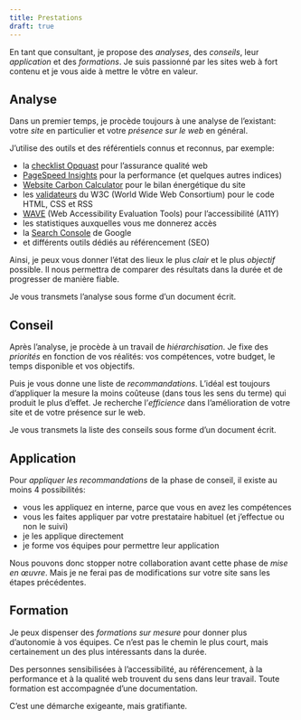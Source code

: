 ```yaml
---
title: Prestations
draft: true
---
```


En tant que consultant, je propose des *analyses*, des *conseils*, leur *application* et des *formations*. Je suis passionné par les sites web à fort contenu et je vous aide à mettre le vôtre en valeur.

## Analyse

Dans un premier temps, je procède toujours à une analyse de l’existant: votre *site* en particulier et votre *présence sur le web* en général.

J’utilise des outils et des référentiels connus et reconnus, par exemple:

- la [checklist Opquast](https://checklists.opquast.com/fr/assurance-qualite-web/) pour l’assurance qualité web
- [PageSpeed Insights](https://pagespeed.web.dev/) pour la performance (et quelques autres indices)
- [Website Carbon Calculator](https://www.websitecarbon.com/) pour le bilan énergétique du site
- les [validateurs](https://validator.w3.org/) du W3C (World Wide Web Consortium) pour le code HTML, CSS et RSS
- [WAVE](https://wave.webaim.org/) (Web Accessibility Evaluation Tools) pour l’accessibilité (A11Y)
- les statistiques auxquelles vous me donnerez accès
- la [Search Console](https://search.google.com/search-console/about) de Google
- et différents outils dédiés au référencement (SEO)

Ainsi, je peux vous donner l’état des lieux le plus *clair* et le plus *objectif* possible. Il nous permettra de comparer des résultats dans la durée et de progresser de manière fiable.

Je vous transmets l’analyse sous forme d’un document écrit.

## Conseil

Après l’analyse, je procède à un travail de *hiérarchisation*. Je fixe des *priorités* en fonction de vos réalités: vos compétences, votre budget, le temps disponible et vos objectifs.

Puis je vous donne une liste de *recommandations*. L’idéal est toujours d’appliquer la mesure la moins coûteuse (dans tous les sens du terme) qui produit le plus d’effet. Je recherche l’*efficience* dans l’amélioration de votre site et de votre présence sur le web.

Je vous transmets la liste des conseils sous forme d’un document écrit.

## Application

Pour *appliquer les recommandations* de la phase de conseil, il existe au moins 4 possibilités:

- vous les appliquez en interne, parce que vous en avez les compétences
- vous les faites appliquer par votre prestataire habituel (et j’effectue ou non le suivi)
- je les applique directement
- je forme vos équipes pour permettre leur application

Nous pouvons donc stopper notre collaboration avant cette phase de *mise en œuvre*. Mais je ne ferai pas de modifications sur votre site sans les étapes précédentes.

## Formation

Je peux dispenser des *formations sur mesure* pour donner plus d’autonomie à vos équipes. Ce n’est pas le chemin le plus court, mais certainement un des plus intéressants dans la durée.

Des personnes sensibilisées à l’accessibilité, au référencement, à la performance et à la qualité web trouvent du sens dans leur travail. Toute formation est accompagnée d’une documentation.

C’est une démarche exigeante, mais gratifiante.
